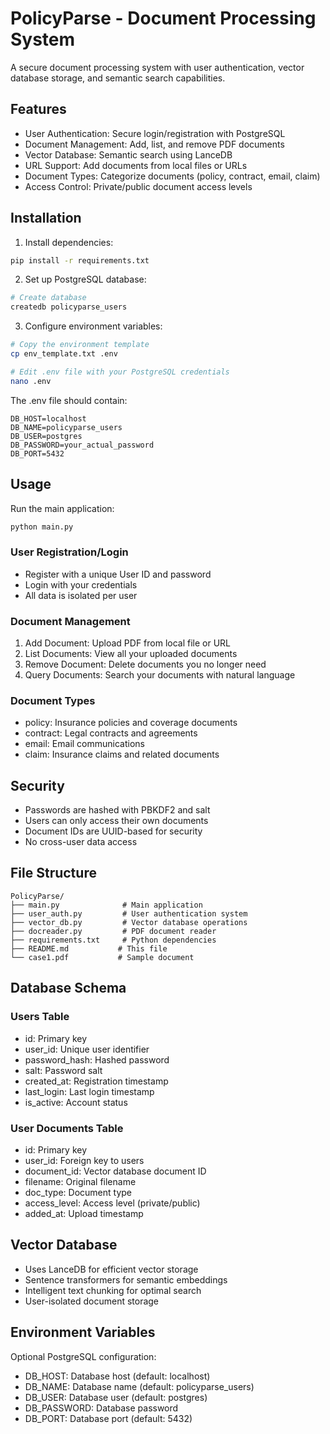 # PolicyParse - Document Processing System

A secure document processing system with user authentication, vector database storage, and semantic search capabilities.

## Features

- User Authentication: Secure login/registration with PostgreSQL
- Document Management: Add, list, and remove PDF documents
- Vector Database: Semantic search using LanceDB
- URL Support: Add documents from local files or URLs
- Document Types: Categorize documents (policy, contract, email, claim)
- Access Control: Private/public document access levels

## Installation

1. Install dependencies:
```bash
pip install -r requirements.txt
```

2. Set up PostgreSQL database:
```bash
# Create database
createdb policyparse_users
```

3. Configure environment variables:
```bash
# Copy the environment template
cp env_template.txt .env

# Edit .env file with your PostgreSQL credentials
nano .env
```

The .env file should contain:
```
DB_HOST=localhost
DB_NAME=policyparse_users
DB_USER=postgres
DB_PASSWORD=your_actual_password
DB_PORT=5432
```

## Usage

Run the main application:
```bash
python main.py
```

### User Registration/Login
- Register with a unique User ID and password
- Login with your credentials
- All data is isolated per user

### Document Management
1. Add Document: Upload PDF from local file or URL
2. List Documents: View all your uploaded documents
3. Remove Document: Delete documents you no longer need
4. Query Documents: Search your documents with natural language

### Document Types
- policy: Insurance policies and coverage documents
- contract: Legal contracts and agreements
- email: Email communications
- claim: Insurance claims and related documents

## Security

- Passwords are hashed with PBKDF2 and salt
- Users can only access their own documents
- Document IDs are UUID-based for security
- No cross-user data access

## File Structure

```
PolicyParse/
├── main.py              # Main application
├── user_auth.py         # User authentication system
├── vector_db.py         # Vector database operations
├── docreader.py         # PDF document reader
├── requirements.txt     # Python dependencies
├── README.md           # This file
└── case1.pdf           # Sample document
```

## Database Schema

### Users Table
- id: Primary key
- user_id: Unique user identifier
- password_hash: Hashed password
- salt: Password salt
- created_at: Registration timestamp
- last_login: Last login timestamp
- is_active: Account status

### User Documents Table
- id: Primary key
- user_id: Foreign key to users
- document_id: Vector database document ID
- filename: Original filename
- doc_type: Document type
- access_level: Access level (private/public)
- added_at: Upload timestamp

## Vector Database

- Uses LanceDB for efficient vector storage
- Sentence transformers for semantic embeddings
- Intelligent text chunking for optimal search
- User-isolated document storage

## Environment Variables

Optional PostgreSQL configuration:
- DB_HOST: Database host (default: localhost)
- DB_NAME: Database name (default: policyparse_users)
- DB_USER: Database user (default: postgres)
- DB_PASSWORD: Database password
- DB_PORT: Database port (default: 5432) 